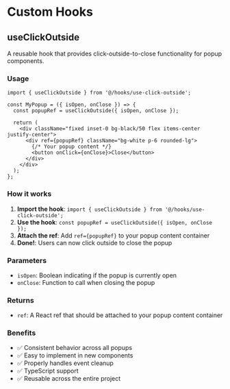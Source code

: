 # Custom Hooks

## useClickOutside

A reusable hook that provides click-outside-to-close functionality for popup components.

### Usage

```tsx
import { useClickOutside } from '@/hooks/use-click-outside';

const MyPopup = ({ isOpen, onClose }) => {
  const popupRef = useClickOutside({ isOpen, onClose });

  return (
    <div className="fixed inset-0 bg-black/50 flex items-center justify-center">
      <div ref={popupRef} className="bg-white p-6 rounded-lg">
        {/* Your popup content */}
        <button onClick={onClose}>Close</button>
      </div>
    </div>
  );
};
```

### How it works

1. **Import the hook**: `import { useClickOutside } from '@/hooks/use-click-outside';`
2. **Use the hook**: `const popupRef = useClickOutside({ isOpen, onClose });`
3. **Attach the ref**: Add `ref={popupRef}` to your popup content container
4. **Done!**: Users can now click outside to close the popup

### Parameters

- `isOpen`: Boolean indicating if the popup is currently open
- `onClose`: Function to call when closing the popup

### Returns

- `ref`: A React ref that should be attached to your popup content container

### Benefits

- ✅ Consistent behavior across all popups
- ✅ Easy to implement in new components
- ✅ Properly handles event cleanup
- ✅ TypeScript support
- ✅ Reusable across the entire project

